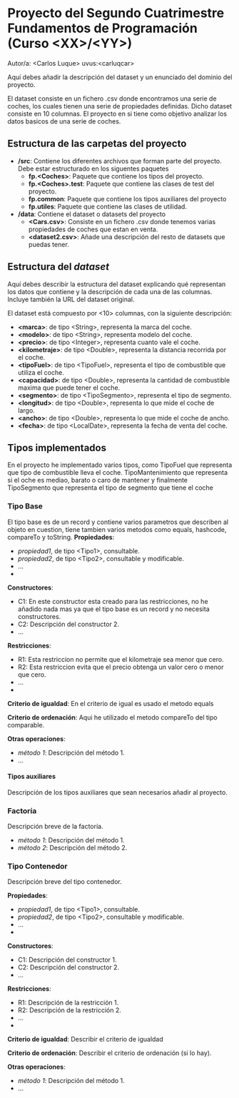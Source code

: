 # Proyecto del Segundo Cuatrimestre Fundamentos de Programación (Curso  \<XX\>/\<YY\>)
Autor/a: \<Carlos Luque>   uvus:\<carluqcar>

Aquí debes añadir la descripción del dataset y un enunciado del dominio del proyecto.

El dataset consiste en un fichero .csv donde encontramos una serie de coches, los cuales tienen una serie de propiedades definidas. Dicho dataset consiste en 10 columnas.
El proyecto en si tiene como objetivo analizar los datos basicos de una serie de coches.

## Estructura de las carpetas del proyecto

* **/src**: Contiene los diferentes archivos que forman parte del proyecto. Debe estar estructurado en los siguentes paquetes
  * **fp.\<Coches\>**: Paquete que contiene los tipos del proyecto.
  * **fp.\<Coches\>.test**: Paquete que contiene las clases de test del proyecto.
  * **fp.common**: Paquete que contiene los tipos auxiliares del proyecto
  * **fp.utiles**:  Paquete que contiene las clases de utilidad. 
* **/data**: Contiene el dataset o datasets del proyecto
    * **\<Cars.csv\>**: Consiste en un fichero .csv donde tenemos varias propiedades de coches que estan en venta.
    * **\<dataset2.csv\>**: Añade una descripción del resto de datasets que puedas tener.
    
## Estructura del *dataset*

Aquí debes describir la estructura del dataset explicando qué representan los datos que contiene y la descripción de cada una de las columnas. Incluye también la URL del dataset original.

El dataset está compuesto por \<10> columnas, con la siguiente descripción:

* **\<marca>**: de tipo \<String>, representa la marca del coche.
* **\<modelo>**: de tipo \<String>, representa modelo del coche.
* **\<precio>**: de tipo \<Integer>, representa cuanto vale el coche.
* **\<kilometraje>**: de tipo \<Double>, representa la distancia recorrida por el coche.
* **\<tipoFuel>**: de tipo \<TipoFuel>, representa el tipo de combustible que utiliza el coche.
* **\<capacidad>**: de tipo \<Double>, representa la cantidad de combustible maxima que puede tener el coche.
* **\<segmento>**: de tipo \<TipoSegmento>, representa el tipo de segmento.
* **\<longitud>**: de tipo \<Double>, representa lo que mide el coche de largo.
* **\<ancho>**: de tipo \<Double>, representa lo que mide el coche de ancho.
* **\<fecha>**: de tipo \<LocalDate>, representa la fecha de venta del coche.

## Tipos implementados

En el proyecto he implementado varios tipos, como TipoFuel que representa que tipo de combustible lleva el coche. TipoMantenimiento que representa si el oche es mediao, barato o caro de mantener y finalmente TipoSegmento que representa el tipo de segmento que tiene el coche

### Tipo Base
El tipo base es de un record y contiene varios parametros que describen al objeto en cuestion, tiene tambien varios metodos como equals, hashcode, compareTo y toString.
**Propiedades**:

- _propiedad1_, de tipo \<Tipo1\>, consultable. 
- _propiedad2_, de tipo \<Tipo2\>, consultable y modificable. 
- ...
- 
**Constructores**: 

- C1: En este constructor esta creado para las restricciones, no he añadido nada mas ya que el tipo base es un record y no necesita constructores.
- C2: Descripción del constructor 2.
- ...

**Restricciones**:
 
- R1: Esta restriccion no permite que el kilometraje sea menor que cero.
- R2: Esta restriccion evita que el precio obtenga un valor cero o menor que cero.
- ...
- 
**Criterio de igualdad**: En el criterio de igual es usado el metodo equals

**Criterio de ordenación**: Aqui he utilizado el metodo compareTo del tipo comparable.

**Otras operaciones**:
 
-	_método 1_: Descripción del método 1.
- ...

#### Tipos auxiliares
Descripción de los tipos auxiliares que sean necesarios añadir al proyecto.

### Factoría
Descripción breve de la factoría.

- _método 1_: Descripción del método 1.
-	_método 2_: Descripción del método 2.

### Tipo Contenedor

Descripción breve del tipo contenedor.

**Propiedades**:

- _propiedad1_, de tipo \<Tipo1\>, consultable. 
- _propiedad2_, de tipo \<Tipo2\>, consultable y modificable. 
- ...
- 
**Constructores**: 

- C1: Descripción del constructor 1.
- C2: Descripción del constructor 2.
- ...

**Restricciones**:
 
- R1: Descripción de la restricción 1.
- R2: Descripción de la restricción 2.
- ...
- 
**Criterio de igualdad**: Describir el criterio de igualdad

**Criterio de ordenación**: Describir el criterio de ordenación (si lo hay).

**Otras operaciones**:
 
-	_método 1_: Descripción del método 1.
- ...
